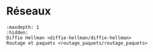 # Réseaux

```{toctree}
:maxdepth: 1
:hidden:
Diffie Hellman <diffie-hellman/diffie-hellman>
Routage et paquets <routage_paquets/routage_paquets>
```
